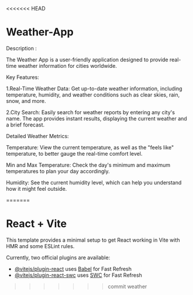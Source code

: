 <<<<<<< HEAD
# Weather-App

Description :

The Weather App is a user-friendly application designed to provide real-time weather information for cities worldwide.

Key Features:

1.Real-Time Weather Data: Get up-to-date weather information, including temperature, humidity, and weather conditions such as clear skies, rain, snow, and more.

2.City Search: Easily search for weather reports by entering any city's name. The app provides instant results, displaying the current weather and a brief forecast.

Detailed Weather Metrics:

Temperature: View the current temperature, as well as the "feels like" temperature, to better gauge the real-time comfort level.

Min and Max Temperature: Check the day's minimum and maximum temperatures to plan your day accordingly.

Humidity: See the current humidity level, which can help you understand how it might feel outside.

=======
# React + Vite

This template provides a minimal setup to get React working in Vite with HMR and some ESLint rules.

Currently, two official plugins are available:

- [@vitejs/plugin-react](https://github.com/vitejs/vite-plugin-react/blob/main/packages/plugin-react/README.md) uses [Babel](https://babeljs.io/) for Fast Refresh
- [@vitejs/plugin-react-swc](https://github.com/vitejs/vite-plugin-react-swc) uses [SWC](https://swc.rs/) for Fast Refresh
>>>>>>> commit weather
